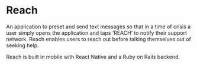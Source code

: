 # Reach
An application to preset and send text messages so that in a time of crisis a user simply opens the application and taps ‘REACH’ to notify their support network.
Reach enables users to reach out before talking themselves out of seeking help. 

Reach is built in mobile with React Native and a Ruby on Rails backend.

